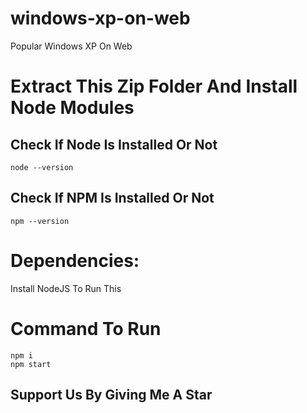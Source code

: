 # windows-xp-on-web
Popular Windows XP On Web

# Extract This Zip Folder And Install Node Modules
## Check If Node Is Installed Or Not
```
node --version
```
## Check If NPM Is Installed Or Not
```
npm --version
```
# Dependencies:
Install NodeJS To Run This

# Command To Run
```
npm i
npm start
```
## Support Us By Giving Me A Star
